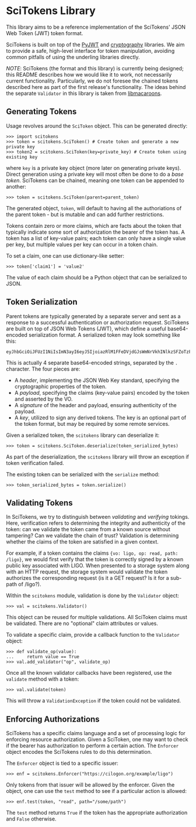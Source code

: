 
SciTokens Library
=================

This library aims to be a reference implementation of the SciTokens' JSON Web Token (JWT) token format.

SciTokens is built on top of the [PyJWT](https://github.com/jpadilla/pyjwt) and [cryptography](https://cryptography.io/en/latest/) libraries.  We aim to provide a safe, high-level interface for token manipulation, avoiding common pitfalls of using the underling libraries directly.

*NOTE*: SciTokens (the format and this library) is currently being designed; this README describes how we would like it to work, not necessarily current functionality.  Particularly, we do not foresee the chained tokens described here as part of the first release's functionality.  The ideas behind the separate `Validator` in this library is taken from [libmacaroons](https://github.com/rescrv/libmacaroons).

Generating Tokens
-----------------

Usage revolves around the `SciToken` object.  This can be generated directly:

```
>>> import scitokens
>>> token = scitokens.SciToken() # Create token and generate a new private key
>>> token2 = scitokens.SciToken(key=private_key) # Create token using existing key
```

where `key` is a private key object (more later on generating private keys).  Direct generation using a private key will most often be done to do a _base token_.  SciTokens can be chained, meaning one token can be appended to another:

```
>>> token = scitokens.SciToken(parent=parent_token)
```

The generated object, `token`, will default to having all the authoriations of the parent token - but is mutable and can add further restrictions.

Tokens contain zero or more claims, which are facts about the token that typically indicate some sort of authorization the bearer of the token has.  A token has a list of key-value pairs; each token can only have a single value per key, but multiple values per key can occur in a token chain.

To set a claim, one can use dictionary-like setter:

```
>>> token['claim1'] = 'value2'
```

The value of each claim should be a Python object that can be serialized to JSON.

Token Serialization
-------------------

Parent tokens are typically generated by a separate server and sent as a response to a successful authentication or authorization request.  SciTokens are built on top of JSON Web Tokens (JWT), which define a useful base64-encoded serialization format.  A serialized token may look something like this:

```
eyJhbGciOiJFUzI1NiIsImN3ayI6eyJ5IjoiazRlM1FFeDVjdGJsWmNrVkhINlkzSFZoTzFadUxVVWNZQW5ON0xkREV3YyIsIngiOiI4TkU2ZEE2T1g4NHBybHZEaDZUX3kwcWJOYmc5a2xWc2pYQnJnSkw5aElBIiwiY3J2IjoiUC0yNTYiLCJrdHkiOiJFQyJ9LCJ0eXAiOiJKV1QiLCJ4NXUiOiJodHRwczovL3ZvLmV4YW1wbGUuY29tL0pXUyJ9.eyJyZWFkIjoiL2xpZ28ifQ.uXVzbcOBCK4S4W89HzlWNmnE9ZcpuRHKTrTXYv8LZL9cDy3Injf97xNPm756fKcYwBO5KykYngFrUSGa4owglA.eyJjcnYiOiAiUC0yNTYiLCAia3R5IjogIkVDIiwgImQiOiAieWVUTTdsVXk5bGJEX2hnLVVjaGp0aXZFWHZxSWxoelJQVEVaZDBaNFBpOCJ9
```

This is actually 4 separate base64-encoded strings, separated by the `.` character.  The four pieces are:

* A *header*, implementing the JSON Web Key standard, specifying the cryptographic properties of the token.
* A *payload*, specifying the claims (key-value pairs) encoded by the token and asserted by the VO.
* A *signature* of the header and payload, ensuring authenticity of the payload.
* A *key*, utilized to sign any derived tokens.  The key is an optional part of the token format, but may be required by some remote services.

Given a serialized token, the `scitokens` library can deserialize it:

```
>>> token = scitokens.SciToken.deserialize(token_serialized_bytes)
```

As part of the deserialization, the `scitokens` library will throw an exception if token verification failed.

The existing token can be serialized with the `serialize` method:

```
>>> token_serialized_bytes = token.serialize()
```

Validating Tokens
---------------

In SciTokens, we try to distinguish between _validating_ and _verifying_ tokings.  Here, verification refers to determining the integrity and authenticity of the token: can we validate the token came from a known source without tampering?  Can we validate the chain of trust?  Validation is determining whether the claims of the token are satisfied in a given context.

For example, if a token contains the claims `{vo: ligo, op: read, path: /ligo}`, we would first verify that the token is correctly signed by a known public key associated with LIGO.  When presented to a storage system along with an HTTP request, the storage system would validate the token authorizes the corresponding request (is it a GET request?  Is it for a sub-path of /ligo?).

Within the `scitokens` module, validation is done by the `Validator` object:

```
>>> val = scitokens.Validator()
```

This object can be reused for multiple validations.  All SciToken claims must be validated.  There are no "optional" claim attributes or values.

To validate a specific claim, provide a callback function to the `Validator` object:

```
>>> def validate_op(value):
...     return value == True
>>> val.add_validator("op", validate_op)
```

Once all the known validator callbacks have been registered, use the `validate` method with a token:

```
>>> val.validate(token)
```

This will throw a `ValidationException` if the token could not be validated.


Enforcing Authorizations
------------------------

SciTokens has a specific claims language and a set of processing logic for enforcing resource authorization.  Given a SciToken, one may want to check if the bearer has authorization to perform a certain action.  The `Enforcer` object encodes the SciTokens rules to do this determination.

The `Enforcer` object is tied to a specific issuer:

```
>>> enf = scitokens.Enforcer("https://cilogon.org/example/ligo")
```

Only tokens from that issuer will be allowed by the enforcer.  Given the object, one can use the `test` method to see if a particular action is allowed:

```
>>> enf.test(token, "read", path="/some/path")
```

The `test` method returns ``True`` if the token has the appropriate authorization and ``False`` otherwise.

